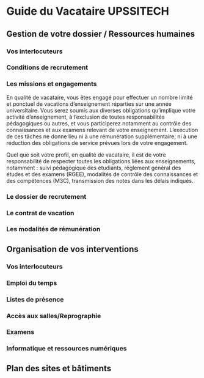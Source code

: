 # Guide du Vacataire UPSSITECH

## Gestion de votre dossier / Ressources humaines
### Vos interlocuteurs

### Conditions de recrutement

### Les missions et engagements
En qualité de vacataire, vous êtes engagé pour effectuer un nombre limité et ponctuel de vacations d’enseignement réparties sur une année universitaire.
Vous serez soumis aux diverses obligations qu’implique votre activité d’enseignement, à l’exclusion de toutes responsabilités pédagogiques ou autres, et vous participerez notamment au contrôle des connaissances et aux examens relevant de votre enseignement. L’exécution de ces tâches ne donne lieu ni à une rémunération supplémentaire, ni à une réduction des obligations de service prévues lors de votre engagement.

Quel que soit votre profil, en qualité de vacataire, il est de votre responsabilité de respecter toutes les obligations liées aux enseignements, notamment : suivi pédagogique des étudiants, règlement général des études et des examens (RGEE), modalités de contrôle des connaissances et des compétences (M3C), transmission des notes dans les délais indiqués.

### Le dossier de recrutement

### Le contrat de vacation

### Les modalités de rémunération

## Organisation de vos interventions
### Vos interlocuteurs

### Emploi du temps

### Listes de présence

### Accès aux salles/Reprographie

### Examens

### Informatique et ressources numériques

## Plan des sites et bâtiments
